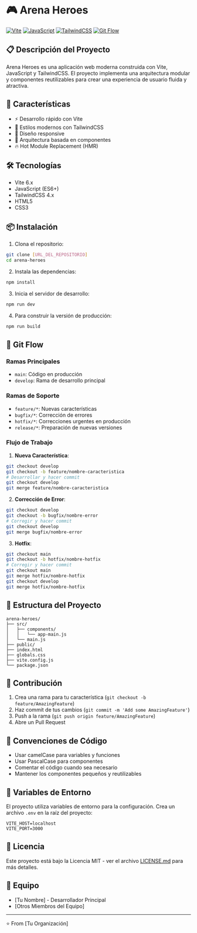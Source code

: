 # 🎮 Arena Heroes

[![Vite](https://img.shields.io/badge/Vite-646CFF?style=for-the-badge&logo=vite&logoColor=white)](https://vitejs.dev/)
[![JavaScript](https://img.shields.io/badge/JavaScript-F7DF1E?style=for-the-badge&logo=javascript&logoColor=black)](https://developer.mozilla.org/en-US/docs/Web/JavaScript)
[![TailwindCSS](https://img.shields.io/badge/Tailwind_CSS-38B2AC?style=for-the-badge&logo=tailwind-css&logoColor=white)](https://tailwindcss.com/)
[![Git Flow](https://img.shields.io/badge/Git_Flow-FF5722?style=for-the-badge&logo=git&logoColor=white)](https://www.atlassian.com/git/tutorials/comparing-workflows/gitflow-workflow)

## 📋 Descripción del Proyecto

Arena Heroes es una aplicación web moderna construida con Vite, JavaScript y TailwindCSS. El proyecto implementa una arquitectura modular y componentes reutilizables para crear una experiencia de usuario fluida y atractiva.

## 🚀 Características

- ⚡ Desarrollo rápido con Vite
- 🎨 Estilos modernos con TailwindCSS
- 📱 Diseño responsive
- 🧩 Arquitectura basada en componentes
- 🔥 Hot Module Replacement (HMR)

## 🛠️ Tecnologías

- Vite 6.x
- JavaScript (ES6+)
- TailwindCSS 4.x
- HTML5
- CSS3

## 📦 Instalación

1. Clona el repositorio:
```bash
git clone [URL_DEL_REPOSITORIO]
cd arena-heroes
```

2. Instala las dependencias:
```bash
npm install
```

3. Inicia el servidor de desarrollo:
```bash
npm run dev
```

4. Para construir la versión de producción:
```bash
npm run build
```

## 🌳 Git Flow

### Ramas Principales

- `main`: Código en producción
- `develop`: Rama de desarrollo principal

### Ramas de Soporte

- `feature/*`: Nuevas características
- `bugfix/*`: Corrección de errores
- `hotfix/*`: Correcciones urgentes en producción
- `release/*`: Preparación de nuevas versiones

### Flujo de Trabajo

1. **Nueva Característica**:
```bash
git checkout develop
git checkout -b feature/nombre-caracteristica
# Desarrollar y hacer commit
git checkout develop
git merge feature/nombre-caracteristica
```

2. **Corrección de Error**:
```bash
git checkout develop
git checkout -b bugfix/nombre-error
# Corregir y hacer commit
git checkout develop
git merge bugfix/nombre-error
```

3. **Hotfix**:
```bash
git checkout main
git checkout -b hotfix/nombre-hotfix
# Corregir y hacer commit
git checkout main
git merge hotfix/nombre-hotfix
git checkout develop
git merge hotfix/nombre-hotfix
```

## 📁 Estructura del Proyecto

```
arena-heroes/
├── src/
│   ├── components/
│   │   └── app-main.js
│   └── main.js
├── public/
├── index.html
├── globals.css
├── vite.config.js
└── package.json
```

## 🤝 Contribución

1. Crea una rama para tu característica (`git checkout -b feature/AmazingFeature`)
2. Haz commit de tus cambios (`git commit -m 'Add some AmazingFeature'`)
3. Push a la rama (`git push origin feature/AmazingFeature`)
4. Abre un Pull Request

## 📝 Convenciones de Código

- Usar camelCase para variables y funciones
- Usar PascalCase para componentes
- Comentar el código cuando sea necesario
- Mantener los componentes pequeños y reutilizables

## 🔐 Variables de Entorno

El proyecto utiliza variables de entorno para la configuración. Crea un archivo `.env` en la raíz del proyecto:

```env
VITE_HOST=localhost
VITE_PORT=3000
```

## 📄 Licencia

Este proyecto está bajo la Licencia MIT - ver el archivo [LICENSE.md](LICENSE.md) para más detalles.

## 👥 Equipo

- [Tu Nombre] - Desarrollador Principal
- [Otros Miembros del Equipo]

---

⭐️ From [Tu Organización]
